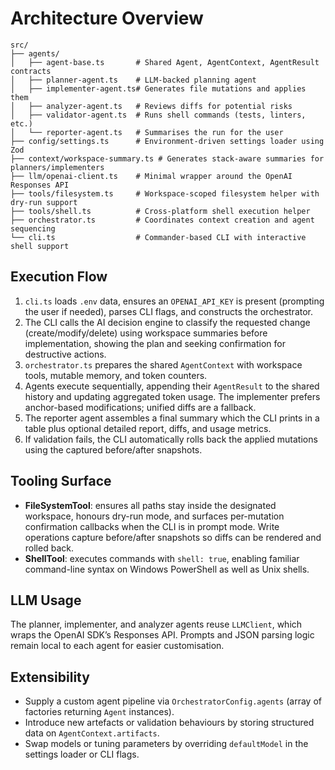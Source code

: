 # Architecture Overview

```
src/
├── agents/
│   ├── agent-base.ts       # Shared Agent, AgentContext, AgentResult contracts
│   ├── planner-agent.ts    # LLM-backed planning agent
│   ├── implementer-agent.ts# Generates file mutations and applies them
│   ├── analyzer-agent.ts   # Reviews diffs for potential risks
│   ├── validator-agent.ts  # Runs shell commands (tests, linters, etc.)
│   └── reporter-agent.ts   # Summarises the run for the user
├── config/settings.ts      # Environment-driven settings loader using Zod
├── context/workspace-summary.ts # Generates stack-aware summaries for planners/implementers
├── llm/openai-client.ts    # Minimal wrapper around the OpenAI Responses API
├── tools/filesystem.ts     # Workspace-scoped filesystem helper with dry-run support
├── tools/shell.ts          # Cross-platform shell execution helper
├── orchestrator.ts         # Coordinates context creation and agent sequencing
└── cli.ts                  # Commander-based CLI with interactive shell support
```

## Execution Flow

1. `cli.ts` loads `.env` data, ensures an `OPENAI_API_KEY` is present (prompting the user if needed), parses CLI flags, and constructs the orchestrator.
2. The CLI calls the AI decision engine to classify the requested change (create/modify/delete) using workspace summaries before implementation, showing the plan and seeking confirmation for destructive actions.
3. `orchestrator.ts` prepares the shared `AgentContext` with workspace tools, mutable memory, and token counters.
4. Agents execute sequentially, appending their `AgentResult` to the shared history and updating aggregated token usage. The implementer prefers anchor-based modifications; unified diffs are a fallback.
5. The reporter agent assembles a final summary which the CLI prints in a table plus optional detailed report, diffs, and usage metrics.
6. If validation fails, the CLI automatically rolls back the applied mutations using the captured before/after snapshots.

## Tooling Surface

- **FileSystemTool**: ensures all paths stay inside the designated workspace, honours dry-run mode, and surfaces per-mutation confirmation callbacks when the CLI is in prompt mode. Write operations capture before/after snapshots so diffs can be rendered and rolled back.
- **ShellTool**: executes commands with `shell: true`, enabling familiar command-line syntax on Windows PowerShell as well as Unix shells.

## LLM Usage

The planner, implementer, and analyzer agents reuse `LLMClient`, which wraps the OpenAI SDK’s Responses API. Prompts and JSON parsing logic remain local to each agent for easier customisation.

## Extensibility

- Supply a custom agent pipeline via `OrchestratorConfig.agents` (array of factories returning `Agent` instances).
- Introduce new artefacts or validation behaviours by storing structured data on `AgentContext.artifacts`.
- Swap models or tuning parameters by overriding `defaultModel` in the settings loader or CLI flags.
